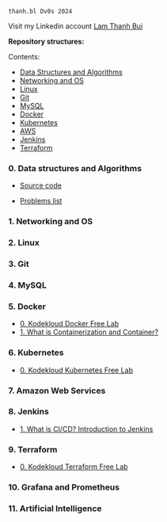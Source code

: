 `thanh.bl Dv0s 2024`

Visit my Linkedin account [Lam Thanh Bui]()

**Repository structures:**

Contents:

- [Data Structures and Algorithms](#0-data-structures-and-algorithms)
- [Networking and OS](#1-networking-and-os)
- [Linux](#2-linux)
- [Git](#3-git)
- [MySQL](#4-mysql)
- [Docker](#5-docker)
- [Kubernetes](#6-kubernetes)
- [AWS](#7-amazon-web-services)
- [Jenkins](#8-jenkins)
- [Terraform](#9-terraform)

### 0. Data structures and Algorithms

- [Source code](https://github.com/thanhbl-hust/thanhbl-do-24/tree/main/datastructures-algorithms/src)

- [Problems list](https://github.com/thanhbl-hust/thanhbl-do-24/blob/main/datastructures-algorithms/README.md)

### 1. Networking and OS

### 2. Linux

### 3. Git

### 4. MySQL

### 5. Docker 

- [0. Kodekloud Docker Free Lab]()
- [1. What is Containerization and Container?]()

### 6. Kubernetes

- [0. Kodekloud Kubernetes Free Lab]()

### 7. Amazon Web Services

### 8. Jenkins

- [1. What is CI/CD? Introduction to Jenkins]()

### 9. Terraform

- [0. Kodekloud Terraform Free Lab]()

### 10. Grafana and Prometheus

### 11. Artificial Intelligence